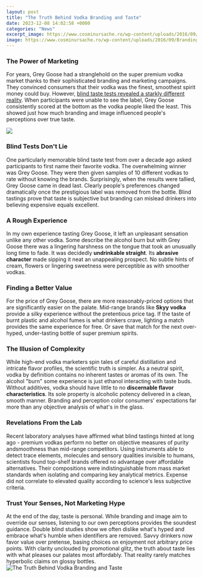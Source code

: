 ```yaml
---
layout: post
title: "The Truth Behind Vodka Branding and Taste"
date: 2023-12-08 14:02:58 +0000
categories: "News"
excerpt_image: https://www.cosminursache.ro/wp-content/uploads/2016/09/Branding-vodka-PERFECT-VodkaCosmin-Ursache.jpg
image: https://www.cosminursache.ro/wp-content/uploads/2016/09/Branding-vodka-PERFECT-VodkaCosmin-Ursache.jpg
---
```


### The Power of Marketing  
For years, Grey Goose had a stranglehold on the super premium vodka market thanks to their sophisticated branding and marketing campaigns. They convinced consumers that their vodka was the finest, smoothest spirit money could buy. However, [blind taste tests revealed a starkly different reality](https://store.fi.io.vn/west-coast-rappers-hip-hop-hood-security-fashion-rottweiler-1). When participants were unable to see the label, Grey Goose consistently scored at the bottom as the vodka people liked the least. This showed just how much branding and image influenced people's perceptions over true taste.

![](https://assets3.thrillist.com/v1/image/2423188/1200x600/scale;)
### Blind Tests Don't Lie
One particularly memorable blind taste test from over a decade ago asked participants to first name their favorite vodka. The overwhelming winner was Grey Goose. They were then given samples of 10 different vodkas to rate without knowing the brands. Surprisingly, when the results were tallied, Grey Goose came in dead last. Clearly people's preferences changed dramatically once the prestigious label was removed from the bottle. Blind tastings prove that taste is subjective but branding can mislead drinkers into believing expensive equals excellent. 
### A Rough Experience  
In my own experience tasting Grey Goose, it left an unpleasant sensation unlike any other vodka. Some describe the alcohol burn but with Grey Goose there was a lingering harshness on the tongue that took an unusually long time to fade. It was decidedly **undrinkable straight**. Its **abrasive character** made sipping it neat an unappealing prospect. No subtle hints of cream, flowers or lingering sweetness were perceptible as with smoother vodkas.
### Finding a Better Value    
For the price of Grey Goose, there are more reasonably-priced options that are significantly easier on the palate. Mid-range brands like **Skyy vodka** provide a silky experience without the pretentious price tag. If the taste of burnt plastic and alcohol fumes is what drinkers crave, lighting a match provides the same experience for free. Or save that match for the next over-hyped, under-tasting bottle of super premium spirits.
### The Illusion of Complexity
While high-end vodka marketers spin tales of careful distillation and intricate flavor profiles, the scientific truth is simpler. As a neutral spirit, vodka by definition contains no inherent tastes or aromas of its own. The alcohol "burn" some experience is just ethanol interacting with taste buds. Without additives, vodka should have little to no **discernable flavor characteristics**. Its sole property is alcoholic potency delivered in a clean, smooth manner. Branding and perception color consumers' expectations far more than any objective analysis of what's in the glass. 
### Revelations From the Lab
Recent laboratory analyses have affirmed what blind tastings hinted at long ago - premium vodkas perform no better on objective measures of purity andsmoothness than mid-range competitors. Using instruments able to detect trace elements, molecules and sensory qualities invisible to humans, scientists found top-shelf brands offered no advantage over affordable alternatives. Their compositions were indistinguishable from mass market standards when isolating and comparing key analytical metrics. Expense did not correlate to elevated quality according to science's less subjective criteria.
### Trust Your Senses, Not Marketing Hype
At the end of the day, taste is personal. While branding and image aim to override our senses, listening to our own perceptions provides the soundest guidance. Double blind studies show we often dislike what's hyped and embrace what's humble when identifiers are removed. Savvy drinkers now favor value over pretense, basing choices on enjoyment not arbitrary price points. With clarity unclouded by promotional glitz, the truth about taste lies with what pleases our palates most affordably. That reality rarely matches hyperbolic claims on glossy bottles.
![The Truth Behind Vodka Branding and Taste](https://www.cosminursache.ro/wp-content/uploads/2016/09/Branding-vodka-PERFECT-VodkaCosmin-Ursache.jpg)